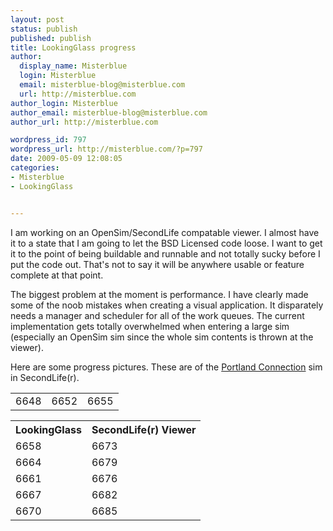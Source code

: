 ```yaml
---
layout: post
status: publish
published: publish
title: LookingGlass progress
author:
  display_name: Misterblue
  login: Misterblue
  email: misterblue-blog@misterblue.com
  url: http://misterblue.com
author_login: Misterblue
author_email: misterblue-blog@misterblue.com
author_url: http://misterblue.com

wordpress_id: 797
wordpress_url: http://misterblue.com/?p=797
date: 2009-05-09 12:08:05
categories:
- Misterblue
- LookingGlass


---
```

<p>I am working on an OpenSim/SecondLife compatable viewer. I almost have it to a state that I am going to let the BSD Licensed code loose. I want to get it to the point of being buildable and runnable and not totally sucky before I put the code out. That's not to say it will be anywhere usable or feature complete at that point.
</p>
<p>The biggest problem at the moment is performance. I have clearly made some of the noob mistakes when creating a visual application. It disparately needs a manager and scheduler for all of the work queues. The current implementation gets totally overwhelmed when entering a large sim (especially an OpenSim sim since the whole sim contents is thrown at the viewer).
</p>
<p>
Here are some progress pictures. These are of the <a href="http://slurl.com/secondlife/Portland%20Connection/164/202/31">Portland Connection</a> sim in SecondLife(r).
<table>
<tr>
<td><div class="g2image"><wpg2>6648</wpg2></div></td>
<td><div class="g2image"><wpg2>6652</wpg2></div></td>
<td><div class="g2image"><wpg2>6655</wpg2></div></td>
</tr>
</table>
<table>
<tr><th>LookingGlass</th><th>SecondLife(r) Viewer</th></tr>
<tr>
  <td><div class="g2image"><wpg2>6658</wpg2></div></td>
  <td><div class="g2image"><wpg2>6673</wpg2></div></td>
</tr><tr>
  <td><div class="g2image"><wpg2>6664</wpg2></div></td>
  <td><div class="g2image"><wpg2>6679</wpg2></div></td>
</tr><tr>
  <td><div class="g2image"><wpg2>6661</wpg2></div></td>
  <td><div class="g2image"><wpg2>6676</wpg2></div></td>
</tr><tr>
  <td><div class="g2image"><wpg2>6667</wpg2></div></td>
  <td><div class="g2image"><wpg2>6682</wpg2></div></td>
</tr><tr>
  <td><div class="g2image"><wpg2>6670</wpg2></div></td>
  <td><div class="g2image"><wpg2>6685</wpg2></div></td>
</tr></table></p>
